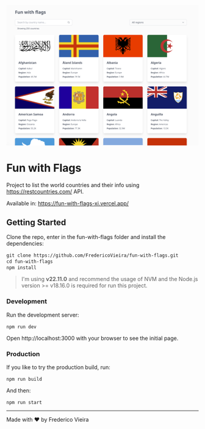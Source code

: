 ![Fun with flags screenshot](public/fun-with-flags-screenshot.png)

# Fun with Flags

Project to list the world countries and their info using https://restcountries.com/ API.

Available in: https://fun-with-flags-xi.vercel.app/

## Getting Started

Clone the repo, enter in the fun-with-flags folder and install the dependencies:

```
git clone https://github.com/FredericoVieira/fun-with-flags.git
cd fun-with-flags
npm install
```

> I'm using **v22.11.0** and recommend the usage of NVM and the Node.js version >= v18.16.0 is required for run this project.

### Development

Run the development server:

```
npm run dev
```

Open http://localhost:3000 with your browser to see the initial page.

### Production

If you like to try the production build, run:

```
npm run build
```

And then:

```
npm run start
```
---

Made with ♥️ by Frederico Vieira